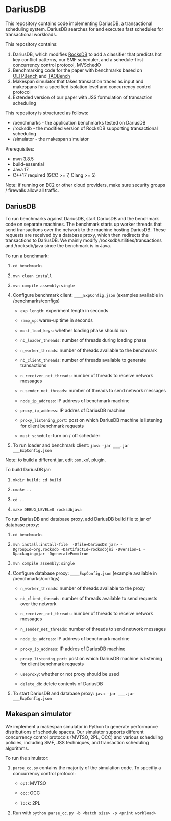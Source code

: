 # DariusDB

This repository contains code implementing DariusDB, a transactional scheduling system. DariusDB searches for and executes fast schedules for transactional workloads.

This repository contains:
1. DariusDB, which modifies [RocksDB](https://rocksdb.org/) to add a classifier that predicts hot key conflict patterns, our SMF scheduler, and a schedule-first concurrency control protocol, MVSchedO
2. Benchmarking code for the paper with benchmarks based on [OLTPBench](https://github.com/oltpbenchmark/oltpbench) and [TAOBench](https://taobench.org/)
3. Makespan simulator that takes transaction traces as input and makespans for a specified isolation level and concurrency control protocol
4. Extended version of our paper with JSS formulation of transaction scheduling

This repository is structured as follows:
- /benchmarks - the application benchmarks tested on DariusDB
- /rocksdb - the modified version of RocksDB supporting transactional scheduling
- /simulator - the makespan simulator

Prerequisites:
- mvn 3.8.5
- build-essential
- Java 17
- C++17 required (GCC >= 7, Clang >= 5)

Note: if running on EC2 or other cloud providers, make sure security groups / firewalls allow all traffic.

## DariusDB
To run benchmarks against DariusDB, start DariusDB and the benchmark code on separate machines. The benchmark starts up worker threads that send transactions over the network to the machine hosting DariusDB. These requests are received by a database proxy, which then redirects the transactions to DariusDB. We mainly modify /rocksdb/utilities/transactions and /rocksdb/java since the benchmark is in Java.

To run a benchmark:

1. `cd benchmarks`

2. `mvn clean install`

3. `mvn compile assembly:single`

4. Configure benchmark client: `____ExpConfig.json` (examples available in /benchmarks/configs)

    - `exp_length`: experiment length in seconds

    - `ramp_up`: warm-up time in seconds

    - `must_load_keys`: whether loading phase should run

    - `nb_loader_threads`: number of threads during loading phase

    - `n_worker_threads`: number of threads available to the benchmark

    - `nb_client_threads`: number of threads available to generate transactions

    - `n_receiver_net_threads`: number of threads to receive network messages

    - `n_sender_net_threads`: number of threads to send network messages

    - `node_ip_address`: IP address of benchmark machine

    - `proxy_ip_address`: IP addres of DariusDB machine

    - `proxy_listening_port`: post on which DariusDB machine is listening for client benchmark requests

    - `must_schedule`: turn on / off scheduler

5. To run loader and benchmark client: `java -jar ___.jar ___ExpConfig.json`

Note: to build a different jar, edit `pom.xml` plugin.

To build DariusDB jar:

1. `mkdir build; cd build`

2. `cmake ..`

3. `cd ..`

3. `make DEBUG_LEVEL=0 rocksdbjava`

To run DariusDB and database proxy, add DariusDB build file to jar of database proxy:

1. `cd benchmarks`

2. `mvn install:install-file  -Dfile=DariusDB jar> -DgroupId=org.rocksdb -DartifactId=rocksdbjni -Dversion=1 -Dpackaging=jar -DgeneratePom=true`

3. `mvn compile assembly:single`

4. Configure database proxy: `____ExpConfig.json` (example available in /benchmarks/configs)

    - `n_worker_threads`: number of threads available to the proxy

    - `nb_client_threads`: number of threads available to send requests over the network

    - `n_receiver_net_threads`: number of threads to receive network messages

    - `n_sender_net_threads`: number of threads to send network messages

    - `node_ip_address`: IP address of benchmark machine

    - `proxy_ip_address`: IP addres of DariusDB machine

    - `proxy_listening_port`: post on which DariusDB machine is listening for client benchmark requests

    - `useproxy`: whether or not proxy should be used

    -  `delete_db`: delete contents of DariusDB

5. To start DariusDB and database proxy: `java -jar ___.jar ___ExpConfig.json`

## Makespan simulator

We implement a makespan simulator in Python to generate performance distributions of schedule spaces. Our simulator supports different concurrency control protocols (MVTSO, 2PL, OCC) and various scheduling policies, including SMF, JSS techniques, and transaction scheduling algorithms.

To run the simulator:

1. `parse_cc.py` contains the majority of the simulation code. To specifiy a concurrency control protocol:

    - `opt`: MVTSO

    - `occ`: OCC

    -  `lock`: 2PL

2. Run with `python parse_cc.py -b <batch size> -p <print workload>`
